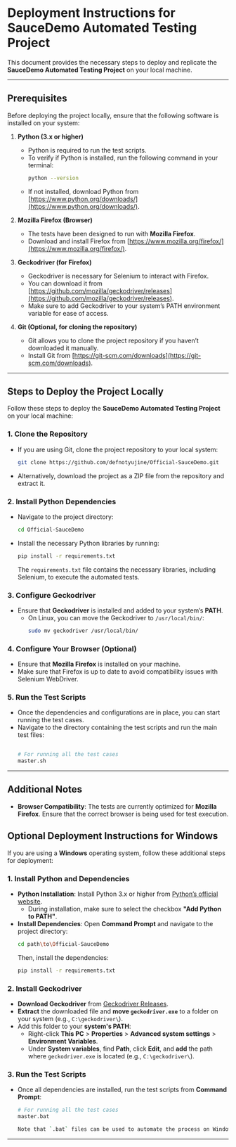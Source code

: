 # **Deployment Instructions for SauceDemo Automated Testing Project**

This document provides the necessary steps to deploy and replicate the **SauceDemo Automated Testing Project** on your local machine.

---

## **Prerequisites**

Before deploying the project locally, ensure that the following software is installed on your system:

1. **Python (3.x or higher)**
   - Python is required to run the test scripts.
   - To verify if Python is installed, run the following command in your terminal:
     ```bash
     python --version
     ```
   - If not installed, download Python from [https://www.python.org/downloads/](https://www.python.org/downloads/).

2. **Mozilla Firefox (Browser)**
   - The tests have been designed to run with **Mozilla Firefox**.
   - Download and install Firefox from [https://www.mozilla.org/firefox/](https://www.mozilla.org/firefox/).

3. **Geckodriver (for Firefox)**
   - Geckodriver is necessary for Selenium to interact with Firefox.
   - You can download it from [https://github.com/mozilla/geckodriver/releases](https://github.com/mozilla/geckodriver/releases).
   - Make sure to add Geckodriver to your system’s PATH environment variable for ease of access.

4. **Git (Optional, for cloning the repository)**
   - Git allows you to clone the project repository if you haven’t downloaded it manually.
   - Install Git from [https://git-scm.com/downloads](https://git-scm.com/downloads).

---

## **Steps to Deploy the Project Locally**

Follow these steps to deploy the **SauceDemo Automated Testing Project** on your local machine:

### **1. Clone the Repository**
   - If you are using Git, clone the project repository to your local system:
     ```bash
     git clone https://github.com/defnotyujine/Official-SauceDemo.git
     ```

   - Alternatively, download the project as a ZIP file from the repository and extract it.

### **2. Install Python Dependencies**
   - Navigate to the project directory:
     ```bash
     cd Official-SauceDemo
     ```

   - Install the necessary Python libraries by running:
     ```bash
     pip install -r requirements.txt
     ```

     The `requirements.txt` file contains the necessary libraries, including Selenium, to execute the automated tests.

### **3. Configure Geckodriver**
   - Ensure that **Geckodriver** is installed and added to your system’s **PATH**.
     - On Linux, you can move the Geckodriver to `/usr/local/bin/`:
       ```bash
       sudo mv geckodriver /usr/local/bin/
       ```

### **4. Configure Your Browser (Optional)**
   - Ensure that **Mozilla Firefox** is installed on your machine.
   - Make sure that Firefox is up to date to avoid compatibility issues with Selenium WebDriver.

### **5. Run the Test Scripts**
   - Once the dependencies and configurations are in place, you can start running the test cases.
   - Navigate to the directory containing the test scripts and run the main test files:
     ```bash
    
     # For running all the test cases
     master.sh

---

## **Additional Notes**

- **Browser Compatibility**: The tests are currently optimized for **Mozilla Firefox**. Ensure that the correct browser is being used for test execution.


## **Optional Deployment Instructions for Windows**

If you are using a **Windows** operating system, follow these additional steps for deployment:

### **1. Install Python and Dependencies**
   - **Python Installation**: Install Python 3.x or higher from [Python’s official website](https://www.python.org/downloads/).
     - During installation, make sure to select the checkbox **"Add Python to PATH"**.
   - **Install Dependencies**: Open **Command Prompt** and navigate to the project directory:
     ```bash
     cd path\to\Official-SauceDemo
     ```
     Then, install the dependencies:
     ```bash
     pip install -r requirements.txt
     ```

### **2. Install Geckodriver**
   - **Download Geckodriver** from [Geckodriver Releases](https://github.com/mozilla/geckodriver/releases).
   - **Extract** the downloaded file and **move `geckodriver.exe`** to a folder on your system (e.g., `C:\geckodriver\`).
   - Add this folder to your **system's PATH**:
     - Right-click **This PC** > **Properties** > **Advanced system settings** > **Environment Variables**.
     - Under **System variables**, find **Path**, click **Edit**, and **add** the path where `geckodriver.exe` is located (e.g., `C:\geckodriver\`).

### **3. Run the Test Scripts**
   - Once all dependencies are installed, run the test scripts from **Command Prompt**:
     ```bash
     # For running all the test cases
     master.bat

     Note that `.bat` files can be used to automate the process on Windows for running tests.

---
